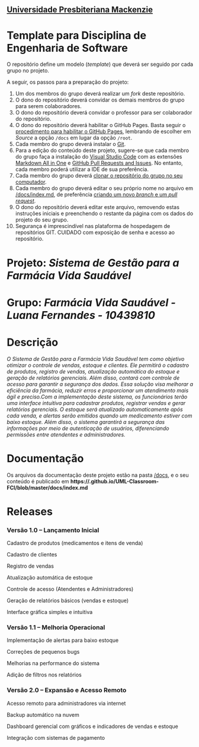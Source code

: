 <h2><a href= "https://www.mackenzie.br">Universidade Presbiteriana Mackenzie</a></h2>


# Template para Disciplina de Engenharia de Software

O repositório define um modelo (*template*) que deverá ser seguido por cada grupo no projeto.

A seguir, os passos para a preparação do projeto:

1. Um dos membros do grupo deverá realizar um *fork* deste repositório.
2. O dono do repositório deverá convidar os demais membros do grupo para serem colaboradores.
3. O dono do repositório deverá convidar o professor para ser colaborador do repositório.
4. O dono do repositório deverá habilitar o GitHub Pages. Basta seguir o [procedimento para habilitar o GitHub Pages](https://docs.github.com/pt/pages/getting-started-with-github-pages/configuring-a-publishing-source-for-your-github-pages-site), lembrando de escolher em *Source* a opção `/docs` em lugar da opção `/root`.
5. Cada membro do grupo deverá instalar o [Git](https://git-scm.com/downloads).
6. Para a edição do conteúdo deste projeto, sugere-se que cada membro do grupo faça a instalação do [Visual Studio Code](https://code.visualstudio.com/) com as extensões [Markdown All in One](https://marketplace.visualstudio.com/items?itemName=yzhang.markdown-all-in-one) e [GitHub Pull Requests and Issues](https://marketplace.visualstudio.com/items?itemName=GitHub.vscode-pull-request-github). No entanto, cada membro poderá utilizar a IDE de sua preferência.
7. Cada membro do grupo deverá [clonar o repositório do grupo no seu computador](https://learn.microsoft.com/en-us/azure/developer/javascript/how-to/with-visual-studio-code/clone-github-repository?tabs=create-repo-command-palette%2Cinitialize-repo-activity-bar%2Ccreate-branch-command-palette%2Ccommit-changes-command-palette%2Cpush-command-palette).
8. Cada membro do grupo deverá editar o seu próprio nome no arquivo em [/docs/index.md](./docs/index.md), de preferência [criando um novo *branch* e um *pull request*](https://www.youtube.com/watch?v=LdSwWxVzUpo).
9. O dono do repositório deverá editar este arquivo, removendo estas instruções iniciais e preenchendo o restante da página com os dados do projeto do seu grupo.
10. Segurança é imprescindível nas plataforma de hospedagem de repositórios GIT. CUIDADO com exposição de senha e acesso ao repositório.


# Projeto: *Sistema de Gestão para a Farmácia Vida Saudável*

# Grupo: *Farmácia Vida Saudável - Luana Fernandes - 10439810*

# Descrição

*O Sistema de Gestão para a Farmácia Vida Saudável tem como objetivo otimizar o controle de vendas, estoque e clientes. Ele permitirá o cadastro de produtos, registro de vendas, atualização automática do estoque e geração de relatórios gerenciais. Além disso, contará com controle de acesso para garantir a segurança dos dados. Essa solução visa melhorar a eficiência da farmácia, reduzir erros e proporcionar um atendimento mais ágil e preciso.Com a implementação deste sistema, os funcionários terão uma interface intuitiva para cadastrar produtos, registrar vendas e gerar relatórios gerenciais. O estoque será atualizado automaticamente após cada venda, e alertas serão emitidos quando um medicamento estiver com baixo estoque. Além disso, o sistema garantirá a segurança das informações por meio de autenticação de usuários, diferenciando permissões entre atendentes e administradores.*

# Documentação

Os arquivos da documentação deste projeto estão na pasta [/docs](/docs), e o seu conteúdo é publicado em **https://<usuario>.github.io/UML-Classroom-FCI/blob/master/docs/index.md**



# Releases

### Versão 1.0 – Lançamento Inicial
Cadastro de produtos (medicamentos e itens de venda)

Cadastro de clientes

Registro de vendas

Atualização automática de estoque

Controle de acesso (Atendentes e Administradores)

Geração de relatórios básicos (vendas e estoque)

Interface gráfica simples e intuitiva


### Versão 1.1 – Melhoria Operacional
Implementação de alertas para baixo estoque

Correções de pequenos bugs

Melhorias na performance do sistema

Adição de filtros nos relatórios


### Versão 2.0 – Expansão e Acesso Remoto
Acesso remoto para administradores via internet

Backup automático na nuvem

Dashboard gerencial com gráficos e indicadores de vendas e estoque

Integração com sistemas de pagamento
